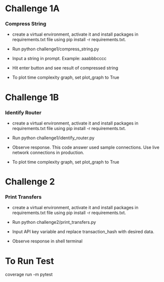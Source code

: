 
# Challenge 1A
### Compress String

- create a virtual environment, activate it and install packages in requirements.txt file using pip install -r requirements.txt.

- Run python challenge1/compress_string.py
- Input a string in prompt. Example: aaabbbcccc
- Hit enter button and see result of compressed string
- To plot time complexity graph, set plot_graph to True


# Challenge 1B
### Identify Router

- create a virtual environment, activate it and install packages in requirements.txt file using pip install -r requirements.txt.

- Run python challenge1/identify_router.py
- Observe response. This code answer used sample connections. Use live network connections in production.
- To plot time complexity graph, set plot_graph to True

# Challenge 2
### Print Transfers

- create a virtual environment, activate it and install packages in requirements.txt file using pip install -r requirements.txt.

- Run python challenge2/print_transfers.py
- Input API key variable and replace transaction_hash with desired data.
- Observe response in shell terminal

# To Run Test
coverage run -m pytest